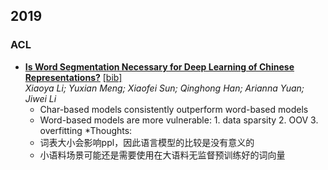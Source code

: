 2019
---

### ACL	
- [**Is Word Segmentation Necessary for Deep Learning of Chinese Representations?**](https://www.aclweb.org/anthology/P19-1314.pdf) [[bib]](https://www.aclweb.org/anthology/P19-1314.bib)  
  *Xiaoya Li; Yuxian Meng; Xiaofei Sun; Qinghong Han; Arianna Yuan; Jiwei Li*
  - Char-based models consistently outperform word-based models
  - Word-based models are more vulnerable: 1. data sparsity 2. OOV 3. overfitting
  *Thoughts:
  - 词表大小会影响ppl，因此语言模型的比较是没有意义的
  - 小语料场景可能还是需要使用在大语料无监督预训练好的词向量
